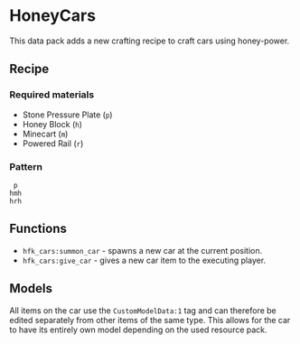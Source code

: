 # HoneyCars
This data pack adds a new crafting recipe to craft cars using honey-power.

## Recipe

### Required materials
* Stone Pressure Plate (`p`)
* Honey Block (`h`)
* Minecart (`m`)
* Powered Rail (`r`)

### Pattern
```
 p 
hmh
hrh
```
## Functions
* `hfk_cars:summon_car` - spawns a new car at the current position.
* `hfk_cars:give_car` - gives a new car item to the executing player.

## Models
All items on the car use the `CustomModelData:1` tag and can therefore be edited separately from other items of the same type. This allows for the car to have its entirely own model depending on the used resource pack.
